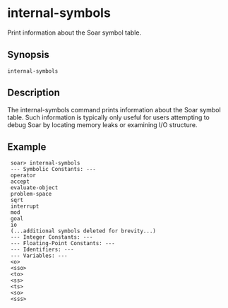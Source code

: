 # internal-symbols #

Print information about the Soar symbol table.

## Synopsis ##

```
internal-symbols
```

## Description ##

The internal-symbols command prints information about the Soar symbol table.
Such information is typically only useful for users attempting to debug Soar by
locating memory leaks or examining I/O structure.

## Example ##

```
 soar> internal-symbols
 --- Symbolic Constants: ---
 operator
 accept
 evaluate-object
 problem-space
 sqrt
 interrupt
 mod
 goal
 io
 (...additional symbols deleted for brevity...)
 --- Integer Constants: ---
 --- Floating-Point Constants: ---
 --- Identifiers: ---
 --- Variables: ---
 <o>
 <sso>
 <to>
 <ss>
 <ts>
 <so>
 <sss>
```
